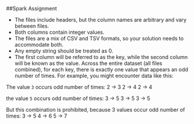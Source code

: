 ##Spark Assignment

* The files include headers, but the column names are arbitrary and vary between files.
* Both columns contain integer values.
* The files are a mix of CSV and TSV formats, so your solution needs to accommodate both.
* Any empty string should be treated as 0.
* The first column will be referred to as the key, while the second column will be known as the value.
Across the entire dataset (all files combined), for each key, there is exactly one value that appears an odd number of times. For example, you might encounter data like this:

The value `3` occurs odd number of times:
2 -> 3
2 -> 4
2 -> 4

the value `5` occurs odd number of times:
3 -> 5
3 -> 5
3 -> 5

But this combination is prohibited, because 3 values occur odd number of times:
3 -> 5
4 -> 6
5 -> 7
